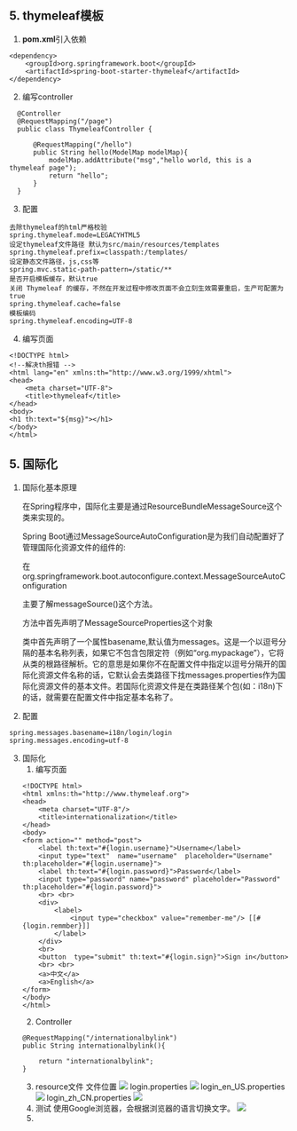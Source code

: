 ## 5. thymeleaf模板

1. **pom.xml**引入依赖
```
<dependency>
	<groupId>org.springframework.boot</groupId>
	<artifactId>spring-boot-starter-thymeleaf</artifactId>
</dependency>
```
2. 编写controller
```
  @Controller
  @RequestMapping("/page")
  public class ThymeleafController {
  
      @RequestMapping("/hello")
      public String hello(ModelMap modelMap){
          modelMap.addAttribute("msg","hello world, this is a thymeleaf page");
          return "hello";
      }
  }
```
3. 配置
```
去除thymeleaf的html严格校验
spring.thymeleaf.mode=LEGACYHTML5
设定thymeleaf文件路径 默认为src/main/resources/templates
spring.thymeleaf.prefix=classpath:/templates/
设定静态文件路径，js,css等
spring.mvc.static-path-pattern=/static/**
是否开启模板缓存，默认true
关闭 Thymeleaf 的缓存，不然在开发过程中修改页面不会立刻生效需要重启，生产可配置为 true
spring.thymeleaf.cache=false
模板编码
spring.thymeleaf.encoding=UTF-8
```
4. 编写页面
```
<!DOCTYPE html>
<!--解决th报错 -->
<html lang="en" xmlns:th="http://www.w3.org/1999/xhtml">
<head>
    <meta charset="UTF-8">
    <title>thymeleaf</title>
</head>
<body>
<h1 th:text="${msg}"></h1>
</body>
</html>
```

## 5. 国际化

1. 国际化基本原理

    在Spring程序中，国际化主要是通过ResourceBundleMessageSource这个类来实现的。
    
    Spring Boot通过MessageSourceAutoConfiguration是为我们自动配置好了管理国际化资源文件的组件的:
    
    在org.springframework.boot.autoconfigure.context.MessageSourceAutoConfiguration
    
    主要了解messageSource()这个方法。
    
    方法中首先声明了MessageSourceProperties这个对象
    
    类中首先声明了一个属性basename,默认值为messages。这是一个以逗号分隔的基本名称列表，如果它不包含包限定符（例如“org.mypackage”），它将从类的根路径解析。它的意思是如果你不在配置文件中指定以逗号分隔开的国际化资源文件名称的话，它默认会去类路径下找messages.properties作为国际化资源文件的基本文件。若国际化资源文件是在类路径某个包(如：i18n)下的话，就需要在配置文件中指定基本名称了。

2. 配置
```
spring.messages.basename=i18n/login/login
spring.messages.encoding=utf-8
```
3. 国际化
    1. 编写页面
    ```
    <!DOCTYPE html>
    <html xmlns:th="http://www.thymeleaf.org">
    <head>
        <meta charset="UTF-8"/>
        <title>internationalization</title>
    </head>
    <body>
    <form action="" method="post">
        <label th:text="#{login.username}">Username</label>
        <input type="text"  name="username"  placeholder="Username" th:placeholder="#{login.username}">
        <label th:text="#{login.password}">Password</label>
        <input type="password" name="password" placeholder="Password" th:placeholder="#{login.password}">
        <br> <br>
        <div>
            <label>
                <input type="checkbox" value="remember-me"/> [[#{login.remmber}]]
            </label>
        </div>
        <br>
        <button  type="submit" th:text="#{login.sign}">Sign in</button>
        <br> <br>
        <a>中文</a>
        <a>English</a>
    </form>
    </body>
    </html>
    ```
    2. Controller
    ```
    @RequestMapping("/internationalbylink")
    public String internationalbylink(){

        return "internationalbylink";
    }
    ```
    3. resource文件
    文件位置
    ![](pic/resource.jpg)
    login.properties
    ![](pic/resource_.jpg)
    login_en_US.properties
    ![](pic/resource_us.jpg)
    login_zh_CN.properties
    ![](pic/resource_cn.jpg)
    4. 测试
    使用Google浏览器，会根据浏览器的语言切换文字。
    ![](pic/result1_cn.jpg)
    5. 


